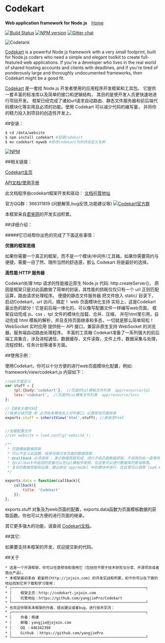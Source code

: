
Codekart
========

**Web application framework for Node.js**　[Home](http://codekart.jojoin.com/)
 
[![Build Status](https://secure.travis-ci.org/Automattic/socket.io.png)](http://travis-ci.org/Automattic/socket.io)
[![NPM version](https://badge.fury.io/js/codekart.svg)](http://badge.fury.io/js/codekart)
[![Gitter chat](https://badges.gitter.im/yangjiePro/Codekart.png)](https://gitter.im/yangjiePro/Codekart)

![Codetank](http://codekart.jojoin.com/cssimg/codekart/banner.png)

[Codekart](http://codekart.jojoin.com/) is a powerful Node.js framework with a very small footprint, built for Node.js coders who need a simple and elegant toolkit to create full-featured web applications. If you're a developer who lives in the real world of shared hosting accounts and clients with deadlines, and if you're tired of ponderously large and thoroughly undocumented frameworks, then Codekart might be a good fit.

[Codekart](http://codekart.jojoin.com/) 是一套给 Node.js 开发者使用的应用程序开发框架和工具包。 它提供一套丰富的标准库以及简单的接口和逻辑结构， 其目的是使开发人员更快速地进行项目开发。 框架已经完成了诸如url请求自动路由、静态文件服务器和前后端代码模块化等实用且必须的功能。使用 Codekart 可以减少代码的编写量， 并将你的精力投入到项目的创造性开发上。


##安装：

```bash
$ cd /data/website
$ npm install codekart #安装Codekart
$ mv codekart myweb #修改codekart为你的自定义名称
```

[![NPM](https://nodei.co/npm/codekart.png?downloads=true&start=true)](https://nodei.co/npm/codekart/)


##相关链接：

[Codekart主页](http://codekart.jojoin.com/)

[API文档/使用手册](http://docs.codekart.jojoin.com/)

此文档程序由codekart框架开发和驱动：
[文档托管地址](https://github.com/myworld4059/docs.codekart)

官方QQ群：366311819 (问题解答,bug反馈,功能建议等)
[![Codekart官方群](http://pub.idqqimg.com/wpa/images/group.png)](http://shang.qq.com/wpa/qunwpa?idkey=f1c376034f496a66d144e4cca4ff7beb2e2fd8aed89c5b81b3ba7a435f031e68)

本框架来自[君鉴网](http://jojoin.com/)的开发实战积累。


##详细介绍：

#####它已经帮你出色的完成了下面这些事情：

**优雅的框架思维**

如果你需要一个真正的框架，而不是一个模块/中间件/工具箱，如果你需要简约与便捷，需要一目了然、理所当然的舒适感，那么 Codekart 将是最好的选择。

**高性能 HTTP 服务器**

Codekart处理 http 请求的性能接近原生 Node.js 代码: http.createServer()， 原因是框架只是对此函数做了简单的封装，其性能的损耗仅仅只有一个 url 正则匹配运算，路由请求处理程序。
便捷的静态文件服务器
把文件放入 static/ 目录下，启动Codekart，url 访问，搞定！
web 页面模块化支持
实际上，这是Codekart最出色的部分！它是前后端一体化的，可以像写配置文件一样编写web页面， 框架自动完成 js、css 、tpl 文件的模块化加载、合并、压缩， 并在html里引用，自动完成 html 模板的解析，并且支持页面继承和多态，一切就是那么简单轻松！
WebSocket 实时应用
提供统一 API 接口，兼容非原生支持 WebSocket 的浏览器，服务端自动路由处理程序。
丰富的工具箱
Codekart准备了一系列强大的前后端工具集合，涉及进程通信，数据缓存，文件读取，文件上传，数据采集与处理，流程控制，任务计划等诸多方面。

##使用示例：

使用Codekart，你可以十分方便的进行web页面模块化配置，例如: framework/view/codekart.js 内容如下：

```javascript
//web页面定义
var stuff = {
    tpl:{body:'codekart'},  //页面的tpl模板文件列表  app/resource/tpl
    less:'codekart',  //页面的css模板文件列表  app/resource/less
};

//【继承关键代码】
//继承父级页面 和 必须给本模块加上对外接口，以便其他页面继承
exports.stuff = inheritView('html',stuff); //继承至html


//加载配置文件
//var website = load.config('website');

/**
 * 页面模板数据获取
 * 可以不定义此函数，程序将跳过本页面的数据获取
 * @callback 必须调用 ，表示数据获取完成，进行子级页面数据获取，不调用则会一直等待不能进行下一步！！！
 * 在callback中返回的变量可以在tpl模板中使用，在这里可以进行数据库的查询等等。
 * 复杂的数据获取和运算，建议放在`app/model`中的模块中进行，在这里可以调用`load.model('model')`加载。
 */

exports.data = function(callback){
    callback({
        title: 'Codekart'
    });
};
```

exports.stuff 对象及为web页面的配置，exports.data函数为页面模板数据的获取函数。你也可以方便的进行页面的继承。

其它更多强大的功能，请查阅 [Codekart文档](http://docs.codekart.jojoin.com/)。

##其它:

如果要支持本框架的开发，欢迎提交新的代码。

##关于

```
* 这是一个开源框架，你可以任意修改和使用它（包括但不限于技术研究与分享、开源项目或者商业产品）。
* 本框架最初来自 君鉴网(http://jojoin.com) 的开发实战和积累，如今你可以在下面的地址找到它并下载和学习使用：
* ┌─────────────────────────────────────────────────────────────┐
* │    框架主页：http://codekart.jojoin.com
* │    托管地址：https://github.com/yangjiePro/Codekart
* └─────────────────────────────────────────────────────────────┘
* 也欢迎你联系本框架的作者，提出建议或者bug，进行技术交流：
* ┌─────────────────────────────────────────────────────────────┐
* │    作者：杨捷
* │    邮箱：yangjie@jojoin.com
* │    QQ ：446342398
* │    Github ：https://github.com/yangjiePro
* └─────────────────────────────────────────────────────────────┘
```

